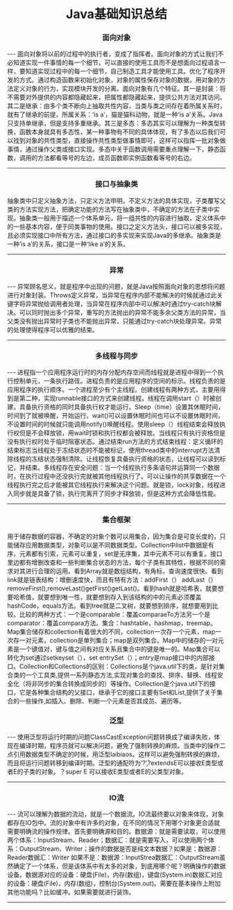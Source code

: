 ﻿<h1 style="text-align:center">Java基础知识总结</h1>
<h3 style="text-align:center">面向对象</h3>
---
面向对象将以前的过程中的执行者，变成了指挥者。面向对象的方式让我们不必知道实现一件事情的每一个细节，可以直接的使用工具而不是想面向过程语言一样，要知道实现过程中的每一个细节，自己制造工具才能使用工具。优化了程序开发的方式。通过构造函数来初始化对象，对象的属性保存对象的数据，用对象的方法定义对象的行为，实现模块开发的分离。面向对象有几个特征。其一是封装：将不需要对外提供的内容都隐藏起来，把属性都隐藏起来，提供公共方法对其访问。其二是继承：由多个类不断向上抽取共性内容，当类与类之间存在着所属关系时，就有了继承的前提，所属关系：‘is a’，猫是猫科动物，就是一种‘is a’关系。Java只支持单继承，但是支持多重继承。其三是多态：多态其实可以理解为一种类型转换，函数本身就具有多态性，某一种事物有不同的具体体现，有了多态以后我们可以找到对象的共性类型，直接操作共性类型做事情即可，这样可以指挥一批对象做事情，通过操作父类或接口实现。多态中关于函数调用需要重点理解一下，静态函数，调用的方法都看等号的左边，成员函数即实例函数看等号的右边。

---
<h3 style="text-align:center">接口与抽象类</h3>
抽象类中只定义抽象方法，只定义方法申明，不定义方法的具体实现，子类覆写父类的方法实现方法，把确定功能的方法写在抽象类中，不确定的方法在子类中实现。抽象类一般用于描述一个体系单元，将一组共性的内容进行抽取，定义体系中的一些基本内容，便于同类事物的使用。接口之定义方法头，接口可以被多实现，且必须实现接口中所有方法，通过接口的多实现来实现Java的多继承。抽象类是一种‘is a’的关系，接口是一种‘like a’的关系。

---
<h3 style="text-align:center">异常</h3>
---
异常顾名思义，就是程序中出现的问题，就是Java按照面向对象的思想将问题进行对象封装。Throws定义异常，当异常在程序内部不能解决的时候就通过此关键字将异常抛给调用者处理，当异常在程序内部中可以解决时通过try-catch块解决。可以同时抛出多个异常，重写的方法抛出的异常不能多余父类方法的异常，当父类没有抛出异常时子类也不能抛出异常，只能通过try-catch块处理异常。异常的处理使得程序可以优雅的结束。

---
<h3 style="text-align:center">多线程与同步</h3>
---
进程指一个应用程序运行时的内存分配内存空间而线程就是进程中得到一个执行控制单元，一条执行路径。进程负责的是应用程序的空间的标示。线程负责的是应用程序的执行顺序。一个进程至少有个主线程。创建线程有两种方式，主要用得到是第二种，实现runnable接口的方式来创建线程。线程在调用start（）时被创建，具备执行资格的同时具备执行权才能运行。Sleep（time）设置其休眠时间，时间到了就被唤醒，开始运行，wait()可以设置休眠时间也可以不设置休眠时间，不设置时间的时候就只能调用notify()唤醒线程。使用sleep（）线程结束会释放执行权但是不会释放锁，用wait时锁和执行权都会被释放。当线程只有执行资格但是没有执行权时处于临时阻塞状态。通过结束run方法的方式结束线程：定义循环的结束标志当线程处于冻结状态时不能被标记，使用thread类中的interrupt方法清除线程的冻结状态强制清除。让线程恢复具备执行资格的状态，让线程可以读到标记，并结束。多线程存在安全问题：当一个线程执行多条语句并运算同一个数据时，在执行过程中还没执行完就被其他线程执行了。可以让操作的共享数据在一个线程执行完之后才能被其它线程执行来解决这个问题。就是锁，lock对象，线程进入同步就是具备了锁，执行完离开了同步才释放锁，但是这种方式会降低性能。

---
<h3 style="text-align:center">集合框架</h3>

用于储存数据的容器，不确定的对象个数可以用集合，因为集合是可变长度的，只能储存应用数据类型，对象可以是不同数据类型。Collection中list中数据是有序，元素都有引索，元素可以重复，set是无序集，其中元素不可以有重复。接口里边都有增删改查和一些判断集合状态的方法，每个子类有其特性，根据不同的需求对其进行合理的运用。看到Array就是数组结构，有角标，查询速度很快。看到link就是链表结构：增删速度快，而且有特有方法：addFirst（） addLast（）removeFirst(),removeLast()getFirst()getLast()。看到hash就是哈希表，就要想要哈希值，就要想到唯一性，就要想到存入到该结构的中的元素必须覆盖hashCode，equals方法。看到tree就是二叉树，就要想到排序，就想要用到比较。比较的两种方式：一个是comparable：覆盖comparaeTo方法另一个是comparator：覆盖compara方法。集合：hashtable，hashmap，treemap。Map集合储存和collection有着很大的不同，collection一次存一个元素，map一次存一对元素，collection是单列集合；map是双列集合。Map中的储存的一对元素是一个键值对，键与值之间有对应关系且集合中的键是唯一的。Map集合可以转化为set通过setkeyset（），set entrySet（）；entry是map接口中的内部接口。Collection和Collections的区别：Collections是个java.util下的类，是针对集合类的一个工具类,提供一系列静态方法,实现对集合的查找、排序、替换、线程安全化（将非同步的集合转换成同步的）等操作。Collection是个java.util下的接口，它是各种集合结构的父接口，继承于它的接口主要有Set和List,提供了关于集合的一些操作,如插入、删除、判断一个元素是否其成员、遍历等。
<h3 style="text-align:center">泛型</h3>
---
使用泛型将运行时期的问题ClassCastException问题转换成了编译失败，体现在编译时期，程序员就可以解决问题，避免了强制转换的麻烦。当类中的操作二点引用数据类型不确定的时候，用泛型laibiaos。这样可以避免强制转换的麻烦，而且将运行问题转移到编译时期。泛型的通配符为’?’,?extendsE可以接收E类型或者E的子类的对象。？super E 可以接收E类型或者E的父类型对象。

---
<h3 style="text-align:center">IO流</h3>
---
流可以理解为数据的流动，就是一个数据流。IO流最终要以对象来体现，对象都存在IO包中。流的对象中有许多的对象，在不同的情况下用哪个对象更合适就需要明确流的操作规律。首先要明确源和目的。数据源：就是需要读取，可以使用两个体系：InputStream、Reader；数据汇：就是需要写入，可以使用两个体系：OutputStream、Writer；操作的数据是否是纯文本数据？如果是：数据源：Reader数据汇：Writer 	如果不是：数据源：InputStrea数据汇：OutputStream虽然确定了一个体系，但是该体系中有太多的对象，到底用哪个呢？明确操作的数据设备。数据源对应的设备：硬盘(File)，内存(数组)，键盘(System.in)数据汇对应的设备：硬盘(File)，内存(数组)，控制台(System.out)。需要在基本操作上附加其他功能吗？比如缓冲。如果需要就进行装饰。

---

